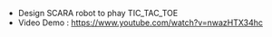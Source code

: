 - Design SCARA robot to phay TIC_TAC_TOE
- Video Demo : https://www.youtube.com/watch?v=nwazHTX34hc
